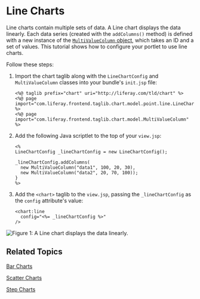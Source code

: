 # Line Charts [](id=line-charts)

Line charts contain multiple sets of data. A Line chart displays the data 
linearly. Each data series (created with the `addColumns()` method) is defined 
with a new instance of the 
[`MultiValueColumn` object](@app-ref@/foundation/latest/javadocs/com/liferay/frontend/taglib/chart/model/MultiValueColumn.html), 
which takes an ID and a set of values. This tutorial shows how to configure your 
portlet to use line charts. 

Follow these steps:

1.  Import the chart taglib along with the `LineChartConfig` and 
    `MultiValueColumn` classes into your bundle's `init.jsp` file:

        <%@ taglib prefix="chart" uri="http://liferay.com/tld/chart" %>
        <%@ page import="com.liferay.frontend.taglib.chart.model.point.line.LineChartConfig" %>
        <%@ page import="com.liferay.frontend.taglib.chart.model.MultiValueColumn" %>

2.  Add the following Java scriptlet to the top of your `view.jsp`:

        <%
        LineChartConfig _lineChartConfig = new LineChartConfig();
        
        _lineChartConfig.addColumns(
          new MultiValueColumn("data1", 100, 20, 30),
          new MultiValueColumn("data2", 20, 70, 100));
        }
        %>

3.  Add the `<chart>` taglib to the `view.jsp`, passing the `_lineChartConfig` 
    as the `config` attribute's value:

        <chart:line
          config="<%= _lineChartConfig %>"
        />

![Figure 1: A Line chart displays the data linearly.](../../../images/chart-taglib-line.png)

## Related Topics [](id=related-topics)

[Bar Charts](/develop/tutorials/-/knowledge_base/7-1/bar-charts)

[Scatter Charts](/develop/tutorials/-/knowledge_base/7-1/scatter-charts)

[Step Charts](/develop/tutorials/-/knowledge_base/7-1/step-charts)
